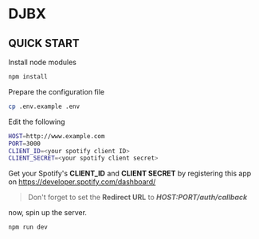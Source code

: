 # DJBX

## QUICK START
Install node modules
```bash
npm install
```
Prepare the configuration file
```bash
cp .env.example .env
```
Edit the following
```bash
HOST=http://www.example.com
PORT=3000
CLIENT_ID=<your spotify client ID>
CLIENT_SECRET=<your spotify client secret>
```
Get your Spotify's **CLIENT_ID** and **CLIENT SECRET** by registering this app on https://developer.spotify.com/dashboard/
> Don't forget to set the **Redirect URL** to **_HOST:PORT/auth/callback_**

now, spin up the server. 
```bash
npm run dev
```

